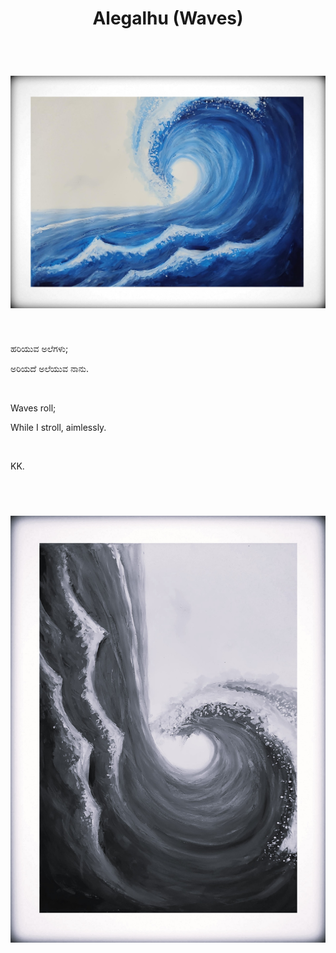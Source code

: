 <h1 align="center"> Alegalhu (Waves) </h1>

<br>

<h1 align="center">

<img src="images/Alegalhu.jpg">

</h1>

<br>

ಹರಿಯುವ ಅಲೆಗಳು;

ಅರಿಯದೆ ಅಲೆಯುವ ನಾನು.

<br>

Waves roll;

While I stroll, aimlessly.

<br>

KK.

<br>

<h1 align="center">

<img src="images/Alegalhu%20BW.jpg">

</h1>


<br>

